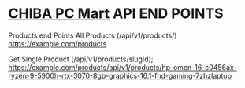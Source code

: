 # [CHIBA PC Mart](https://github.com/tayefulislam/chiba-pc-mart-server) API END POINTS

Products end Points
All Products (/api/v1/products/)
https://example.com/products

Get Single Product (/api/v1/products/slugId);
https://example.com/products/api/v1/products/hp-omen-16-c0456ax-ryzen-9-5900h-rtx-3070-8gb-graphics-16.1-fhd-gaming-7zhzlaptop
